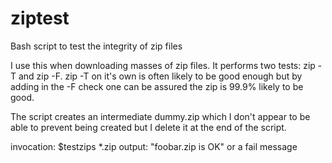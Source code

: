 # ziptest
Bash script to test the integrity of zip files

I use this when downloading masses of zip files. It performs two tests: zip -T and zip -F. zip -T on 
it's own is often likely to be good enough but by adding in the -F check one can be assured the zip is
99.9% likely to be good.

The script creates an intermediate dummy.zip which I don't appear to be able to prevent being created but
I delete it at the end of the script.

invocation: $testzips *.zip
output: "foobar.zip is OK" or a fail message

